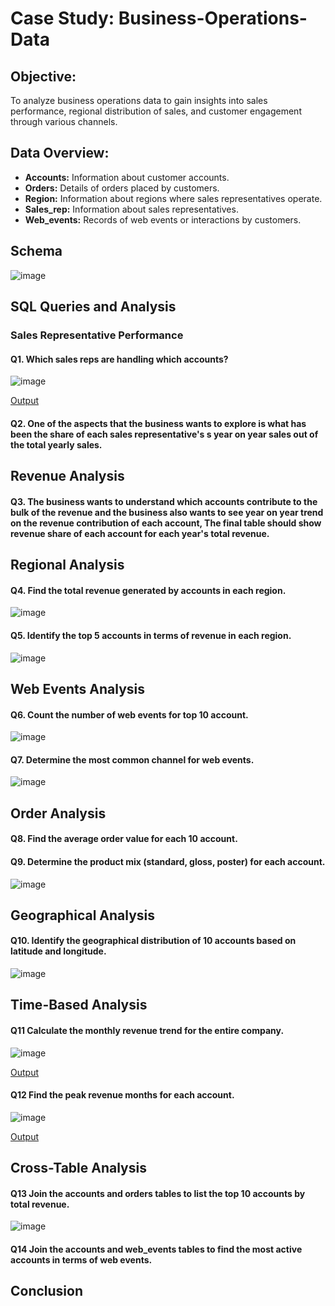 # Case Study: Business-Operations-Data
## Objective:
To analyze business operations data to gain insights into sales performance, regional distribution of sales, and customer engagement through various channels.
## Data Overview:
- **Accounts:** Information about customer accounts.
- **Orders:** Details of orders placed by customers.
- **Region:** Information about regions where sales representatives operate.
- **Sales_rep:** Information about sales representatives.
- **Web_events:** Records of web events or interactions by customers.
  
## Schema
![image](https://github.com/Niharika-yadav/Business-Operations-Data/assets/160738276/6090d0d8-019b-4aa7-a73f-7d20979f5f29)

## SQL Queries and Analysis

### Sales Representative Performance
#### Q1. Which sales reps are handling which accounts?
![image](https://github.com/Niharika-yadav/Business-Operations-Data/assets/160738276/908c7de0-a4a1-4da4-a5ce-1416194baead)

[Output](https://tinyurl.com/IOutput1)

#### Q2. One of the aspects that  the business wants to explore is what has been the share of each sales representative's s year on year sales out of the total yearly sales.


## Revenue Analysis 
#### Q3. The business wants to understand which accounts contribute to the bulk of the revenue and the business also wants to see year on year trend on the revenue contribution of each account, The final table should show revenue share of each account for each year's total revenue.

## Regional Analysis
#### Q4. Find the total revenue generated by accounts in each region.
![image](https://github.com/Niharika-yadav/Business-Operations-Data/assets/160738276/59029991-08fb-48e6-837c-39b9d0c8ff94)

#### Q5. Identify the top 5 accounts in terms of revenue in each region.
![image](https://github.com/Niharika-yadav/Business-Operations-Data/assets/160738276/c228f046-e4dc-4d6a-9159-bcecbefd0e68)

## Web Events Analysis
#### Q6. Count the number of web events for top 10 account.
![image](https://github.com/Niharika-yadav/Business-Operations-Data/assets/160738276/0557e0ec-d4ba-4fc5-940d-24b6c4e110db)

#### Q7. Determine the most common channel for web events.
![image](https://github.com/Niharika-yadav/Business-Operations-Data/assets/160738276/73d28c04-b7e4-47aa-8ac7-339d45d5d5c6)

## Order Analysis
#### Q8. Find the average order value for each 10 account.



#### Q9. Determine the product mix (standard, gloss, poster) for each account.
![image](https://github.com/Niharika-yadav/Business-Operations-Data/assets/160738276/8902188c-4d94-4a76-abf8-88c613feca8d)

## Geographical Analysis
#### Q10. Identify the geographical distribution of 10 accounts based on latitude and longitude.
![image](https://github.com/Niharika-yadav/Business-Operations-Data/assets/160738276/fb9f2d76-3313-43a0-bc18-9620f04b5d7f)

## Time-Based Analysis
#### Q11 Calculate the monthly revenue trend for the entire company.
![image](https://github.com/Niharika-yadav/Business-Operations-Data/assets/160738276/dd373e9d-2da3-4368-b07e-c831728943f4)

[Output](https://github.com/Niharika-yadav/Business-Operations-Data/blob/9bc92b28cdba1a0bfe58321173d316b4e8560eb1/Output/Output11.png)

#### Q12 Find the peak revenue months for each account.
![image](https://github.com/Niharika-yadav/Business-Operations-Data/assets/160738276/9d3a3f16-92fe-4f96-b2ca-56aec15ad87e)

[Output](https://github.com/Niharika-yadav/Business-Operations-Data/blob/bcd493a4ef794ae01fca0a9b91b58d0d4bcba5a0/Output/Output%2012.png)

## Cross-Table Analysis
#### Q13 Join the accounts and orders tables to list the top 10 accounts by total revenue.
![image](https://github.com/Niharika-yadav/Business-Operations-Data/assets/160738276/f6a92e81-4ca3-4cd2-912a-89961fec890f)


#### Q14 Join the accounts and web_events tables to find the most active accounts in terms of web events.


## Conclusion






